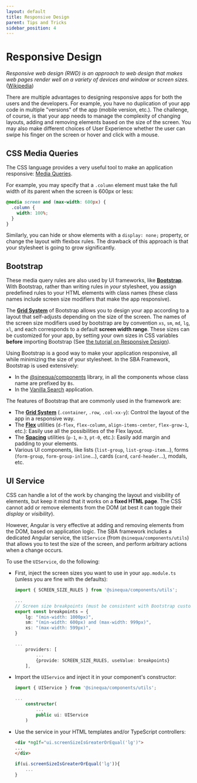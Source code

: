 ```yaml
---
layout: default
title: Responsive Design
parent: Tips and Tricks
sidebar_position: 4
---
```


# Responsive Design

*Responsive web design (RWD) is an approach to web design that makes web pages render well on a variety of devices and window or screen sizes.* ([Wikipedia](https://en.wikipedia.org/wiki/Responsive_web_design))

There are multiple advantages to designing responsive apps for both the users and the developers. For example, you have no duplication of your app code in multiple "versions" of the app (mobile version, etc.). The challenge, of course, is that your app needs to manage the complexity of changing layouts, adding and removing elements based on the size of the screen. You may also make different choices of User Experience whether the user can swipe his finger on the screen or hover and click with a mouse.

## CSS Media Queries

The CSS language provides a very useful tool to make an application responsive: [Media Queries](https://www.w3schools.com/CSS/css3_mediaqueries_ex.asp).

For example, you may specify that a `.column` element must take the full width of its parent when the screen is 600px or less:

```css
@media screen and (max-width: 600px) {
  .column {
    width: 100%;
  }
}
```

Similarly, you can hide or show elements with a `display: none;` property, or change the layout with flexbox rules. The drawback of this approach is that your stylesheet is going to grow significantly.

## Bootstrap

These media query rules are also used by UI frameworks, like [**Bootstrap**](https://getbootstrap.com/). With Bootstrap, rather than writing rules in *your* stylesheet, you assign predefined rules to your HTML elements with class names (these class names include screen size modifiers that make the app responsive).

The [**Grid System**](https://getbootstrap.com/docs/5.3/layout/grid/) of Bootstrap allows you to design your app according to a layout that self-adjusts depending on the size of the screen. The names of the screen size modifiers used by bootstrap are by convention `xs`, `sm`, `md`, `lg`, `xl`, and each corresponds to a default **screen width range**. These sizes can be customized for your app, by setting your own sizes in CSS variables **before** importing Bootstrap (See [the tutorial on Responsive Design](../tutorial/responsive-design)).

Using Bootstrap is a good way to make your application responsive, all while minimizing the size of your stylesheet. In the SBA Framework, Bootstrap is used extensively:

- In the [@sinequa/components](../libraries/components) library, in all the components whose class name are prefixed by `Bs`.
- In the [Vanilla Search](../apps/vanilla-search) application.

The features of Bootstrap that are commonly used in the framework are:

- The [**Grid System**](https://getbootstrap.com/docs/4.4/layout/grid/) (`.container`, `.row`, `.col-xx-y`): Control the layout of the app in a responsive way.
- The [**Flex**](https://getbootstrap.com/docs/4.4/utilities/flex/) utilities (`d-flex`, `flex-column`, `align-items-center`, `flex-grow-1`, etc.): Easily use all the possibilities of the Flex layout.
- The [**Spacing**](https://getbootstrap.com/docs/4.4/utilities/spacing/) utilities (`p-1`, `m-3`, `pt-0`, etc.): Easily add margin and padding to your elements.
- Various UI components, like lists (`list-group`, `list-group-item`...), forms (`form-group`, `form-group-inline`...), cards (`card`, `card-header`...), modals, etc.

## UI Service

CSS can handle a lot of the work by changing the layout and visibility of elements, but keep it mind that it works on a **fixed HTML page**. The CSS cannot add or remove elements from the DOM (at best it can toggle their *display* or *visibility*).

However, Angular is very effective at adding and removing elements from the DOM, based on application logic. The SBA framework includes a dedicated Angular service, the `UIService` (from `@sinequa/components/utils`) that allows you to test the size of the screen, and perform arbitrary actions when a change occurs.

To use the `UIService`, do the following:

- First, inject the screen sizes you want to use in your `app.module.ts` (unless you are fine with the defaults):

    ```ts title="app.module.ts"
    import { SCREEN_SIZE_RULES } from '@sinequa/components/utils';

    ...
    // Screen size breakpoints (must be consistent with Bootstrap custom breakpoints in styles/app.scss)
    export const breakpoints = {
        lg: "(min-width: 1000px)",
        sm: "(min-width: 600px) and (max-width: 999px)",
        xs: "(max-width: 599px)",
    }

    ...
        providers: [
            ...
            {provide: SCREEN_SIZE_RULES, useValue: breakpoints}
        ],
    ```

- Import the `UIService` and inject it in your component's constructor:

    ```ts
    import { UIService } from '@sinequa/components/utils';

    ...
        constructor(
            ...
            public ui: UIService
        )
    ```

- Use the service in your HTML templates and/or TypeScript controllers:

    ```html
    <div *ngIf="ui.screenSizeIsGreaterOrEqual('lg')">
    ...
    </div>
    ```

    ```ts
    if(ui.screenSizeIsGreaterOrEqual('lg')){
        ...
    }
    ```

